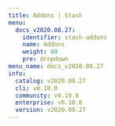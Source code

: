 ```yaml
---
title: Addons | Stash
menu:
  docs_v2020.08.27:
    identifier: stash-addons
    name: Addons
    weight: 60
    pre: dropdown
menu_name: docs_v2020.08.27
info:
  catalog: v2020.08.27
  cli: v0.10.0
  community: v0.10.0
  enterprise: v0.10.0
  version: v2020.08.27
---
```


